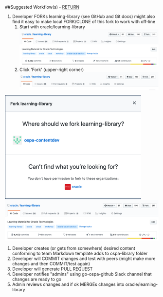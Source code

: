 ##Suggested Workflow(s) - [RETURN](README.md)

1. Developer FORKs learning-library (see GitHub and Git docs) might also find it easy to make local FORK/CLONE of this fork to work with off-line
   1. Start with oracle/learning-library
   ![](images//GitHub_4_26_47_PM.png)
   1. Click 'Fork' (upper-right corner)
   ![](images//GitHub_4_15_26_PM.png)
 
![](images//GitHub_4_16_15_PM.png)
![](images//GitHub_4_26_47_PM.png)

1. Developer creates (or gets from somewhere) desired content conforming to team Markdown template adds to ospa-library folder
1. Developer will COMMIT changes and test with peers (might make more changes and then COMMIT/test again)
1. Developer will generate PULL REQUEST
1. Developer notifies "admins" using go-ospa-github Slack channel that changes are ready to go
1. Admin reviews changes and if ok MERGEs changes into oracle/learning-library

